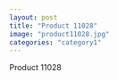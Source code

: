 ```yaml
---
layout: post
title: "Product 11028"
image: "product11028.jpg"
categories: "category1"
---
```

Product 11028
